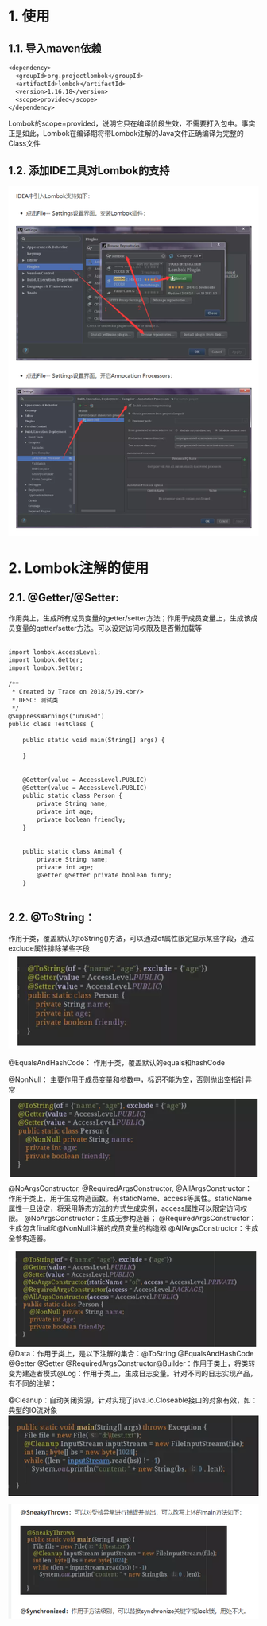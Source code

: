 # 1. 使用
## 1.1. 导入maven依赖
```
<dependency>
  <groupId>org.projectlombok</groupId>
  <artifactId>lombok</artifactId>
  <version>1.16.18</version>
  <scope>provided</scope>
</dependency>
```
Lombok的scope=provided，说明它只在编译阶段生效，不需要打入包中。事实正是如此，Lombok在编译期将带Lombok注解的Java文件正确编译为完整的Class文件
## 1.2. 添加IDE工具对Lombok的支持
![](_v_images/_1552922446_13571.png)

# 2. Lombok注解的使用
## 2.1. @Getter/@Setter:
作用类上，生成所有成员变量的getter/setter方法；作用于成员变量上，生成该成员变量的getter/setter方法。可以设定访问权限及是否懒加载等

```

import lombok.AccessLevel;
import lombok.Getter;
import lombok.Setter;

/**
 * Created by Trace on 2018/5/19.<br/>
 * DESC: 测试类
 */
@SuppressWarnings("unused")
public class TestClass {

    public static void main(String[] args) {

    }


    @Getter(value = AccessLevel.PUBLIC)
    @Setter(value = AccessLevel.PUBLIC)
    public static class Person {
        private String name;
        private int age;
        private boolean friendly;
    }


    public static class Animal {
        private String name;
        private int age;
        @Getter @Setter private boolean funny;
    }


```

## 2.2. @ToString：
作用于类，覆盖默认的toString()方法，可以通过of属性限定显示某些字段，通过exclude属性排除某些字段
![](_v_images/_1552922580_11173.png)

@EqualsAndHashCode：
作用于类，覆盖默认的equals和hashCode

@NonNull：
主要作用于成员变量和参数中，标识不能为空，否则抛出空指针异常
![](_v_images/_1552922690_5562.png)
@NoArgsConstructor, @RequiredArgsConstructor, @AllArgsConstructor：作用于类上，用于生成构造函数。有staticName、access等属性。staticName属性一旦设定，将采用静态方法的方式生成实例，access属性可以限定访问权限。
@NoArgsConstructor：生成无参构造器；
@RequiredArgsConstructor：生成包含final和@NonNull注解的成员变量的构造器
@AllArgsConstructor：生成全参构造器。

![](_v_images/_1552922743_12540.png)
@Data：作用于类上，是以下注解的集合：@ToString @EqualsAndHashCode @Getter @Setter @RequiredArgsConstructor@Builder：作用于类上，将类转变为建造者模式@Log：作用于类上，生成日志变量。针对不同的日志实现产品，有不同的注解：

@Cleanup：自动关闭资源，针对实现了java.io.Closeable接口的对象有效，如：典型的IO流对象
![](_v_images/_1552922805_18529.png)

![](_v_images/_1552922821_9633.png)
